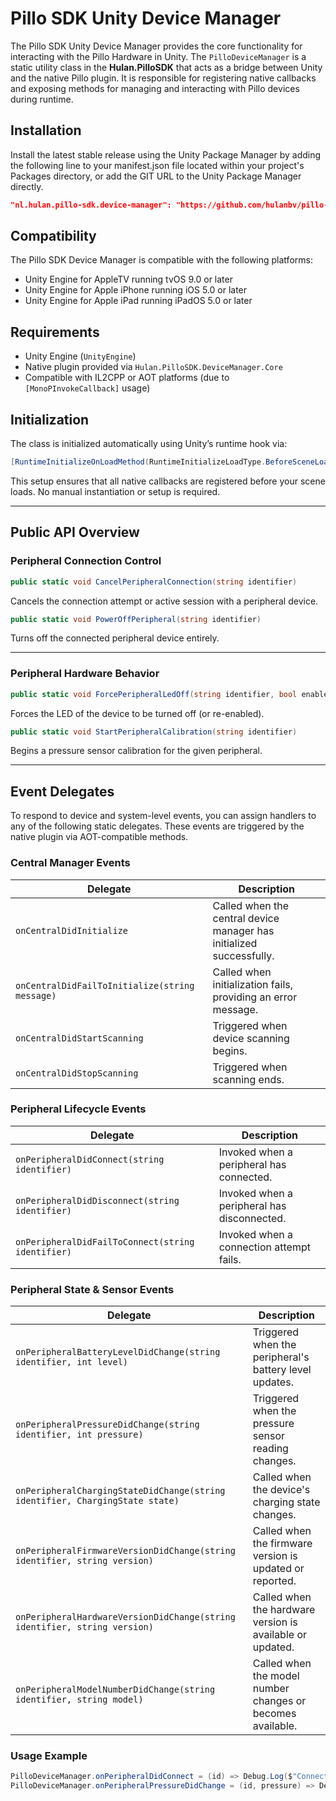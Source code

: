 # Pillo SDK Unity Device Manager

The Pillo SDK Unity Device Manager provides the core functionality for interacting with the Pillo Hardware in Unity. The `PilloDeviceManager` is a static utility class in the **Hulan.PilloSDK** that acts as a bridge between Unity and the native Pillo plugin. It is responsible for registering native callbacks and exposing methods for managing and interacting with Pillo devices during runtime.

## Installation

Install the latest stable release using the Unity Package Manager by adding the following line to your manifest.json file located within your project's Packages directory, or add the GIT URL to the Unity Package Manager directly.

```json
"nl.hulan.pillo-sdk.device-manager": "https://github.com/hulanbv/pillo-sdk.git?path=/UnityDeviceManager"
```

## Compatibility

The Pillo SDK Device Manager is compatible with the following platforms:

- Unity Engine for AppleTV running tvOS 9.0 or later
- Unity Engine for Apple iPhone running iOS 5.0 or later
- Unity Engine for Apple iPad running iPadOS 5.0 or later

## Requirements

- Unity Engine (`UnityEngine`)
- Native plugin provided via `Hulan.PilloSDK.DeviceManager.Core`
- Compatible with IL2CPP or AOT platforms (due to `[MonoPInvokeCallback]` usage)

## Initialization

The class is initialized automatically using Unity’s runtime hook via:

```csharp
[RuntimeInitializeOnLoadMethod(RuntimeInitializeLoadType.BeforeSceneLoad)]
```

This setup ensures that all native callbacks are registered before your scene loads. No manual instantiation or setup is required.

---

## Public API Overview

### Peripheral Connection Control

```csharp
public static void CancelPeripheralConnection(string identifier)
```

Cancels the connection attempt or active session with a peripheral device.

```csharp
public static void PowerOffPeripheral(string identifier)
```

Turns off the connected peripheral device entirely.

---

### Peripheral Hardware Behavior

```csharp
public static void ForcePeripheralLedOff(string identifier, bool enabled)
```

Forces the LED of the device to be turned off (or re-enabled).

```csharp
public static void StartPeripheralCalibration(string identifier)
```

Begins a pressure sensor calibration for the given peripheral.

---

## Event Delegates

To respond to device and system-level events, you can assign handlers to any of the following static delegates. These events are triggered by the native plugin via AOT-compatible methods.

### Central Manager Events

| Delegate                                       | Description                                                          |
| ---------------------------------------------- | -------------------------------------------------------------------- |
| `onCentralDidInitialize`                       | Called when the central device manager has initialized successfully. |
| `onCentralDidFailToInitialize(string message)` | Called when initialization fails, providing an error message.        |
| `onCentralDidStartScanning`                    | Triggered when device scanning begins.                               |
| `onCentralDidStopScanning`                     | Triggered when scanning ends.                                        |

### Peripheral Lifecycle Events

| Delegate                                          | Description                                 |
| ------------------------------------------------- | ------------------------------------------- |
| `onPeripheralDidConnect(string identifier)`       | Invoked when a peripheral has connected.    |
| `onPeripheralDidDisconnect(string identifier)`    | Invoked when a peripheral has disconnected. |
| `onPeripheralDidFailToConnect(string identifier)` | Invoked when a connection attempt fails.    |

### Peripheral State & Sensor Events

| Delegate                                                                     | Description                                                |
| ---------------------------------------------------------------------------- | ---------------------------------------------------------- |
| `onPeripheralBatteryLevelDidChange(string identifier, int level)`            | Triggered when the peripheral's battery level updates.     |
| `onPeripheralPressureDidChange(string identifier, int pressure)`             | Triggered when the pressure sensor reading changes.        |
| `onPeripheralChargingStateDidChange(string identifier, ChargingState state)` | Called when the device's charging state changes.           |
| `onPeripheralFirmwareVersionDidChange(string identifier, string version)`    | Called when the firmware version is updated or reported.   |
| `onPeripheralHardwareVersionDidChange(string identifier, string version)`    | Called when the hardware version is available or updated.  |
| `onPeripheralModelNumberDidChange(string identifier, string model)`          | Called when the model number changes or becomes available. |

### Usage Example

```csharp
PilloDeviceManager.onPeripheralDidConnect = (id) => Debug.Log($"Connected to device {id}");
PilloDeviceManager.onPeripheralPressureDidChange = (id, pressure) => Debug.Log($"Pressure: {pressure}");
```

